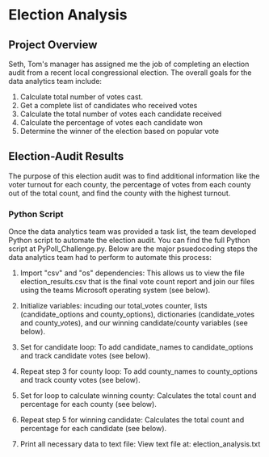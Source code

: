# Election Analysis #

## Project Overview ##

Seth, Tom's manager has assigned me the job of completing an election audit from a recent local congressional election.
The overall goals for the data analytics team include:

1. Calculate total number of votes cast.
2. Get a complete list of candidates who received votes
3. Calculate the total number of votes each candidate received
4. Calculate the percentage of votes each candidate won
5. Determine the winner of the election based on popular vote


## Election-Audit Results ##

The purpose of this election audit was to find additional information like the voter turnout for each county, the percentage of votes from each county out of the total count, and find the county with the highest turnout.

### Python Script ###

Once the data analytics team was provided a task list, the team developed Python script to automate the election audit. You can find the full Python script at PyPoll_Challenge.py. Below are the major psuedocoding steps the data analytics team had to perform to automate this process:

1. Import "csv" and "os" dependencies: This allows us to view the file election_results.csv that is the final vote count report and join our files using the teams Microsoft operating system (see below).


2. Initialize variables: incuding our total_votes counter, lists (candidate_options and county_options), dictionaries (candidate_votes and county_votes), and our winning candidate/county variables (see below).


3. Set for candidate loop: To add candidate_names to candidate_options and track candidate votes (see below).


4. Repeat step 3 for county loop: To add county_names to county_options and track county votes (see below).


5. Set for loop to calculate winning county: Calculates the total count and percentage for each county (see below).


6. Repeat step 5 for winning candidate: Calculates the total count and percentage for each candidate (see below).


7. Print all necessary data to text file: View text file at: election_analysis.txt


